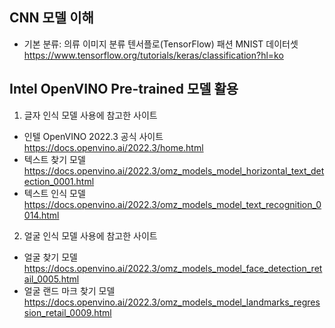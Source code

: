 ## CNN 모델 이해
* 기본 분류: 의류 이미지 분류 텐서플로(TensorFlow) 패션 MNIST 데이터셋
 https://www.tensorflow.org/tutorials/keras/classification?hl=ko

## Intel OpenVINO Pre-trained 모델 활용

1. 글자 인식 모델 사용에 참고한 사이트
- 인텔 OpenVINO 2022.3 공식 사이트  https://docs.openvino.ai/2022.3/home.html
- 텍스트 찾기 모델  https://docs.openvino.ai/2022.3/omz_models_model_horizontal_text_detection_0001.html
- 텍스트 인식 모델  https://docs.openvino.ai/2022.3/omz_models_model_text_recognition_0014.html

2. 얼굴 인식 모델 사용에 참고한 사이트
- 얼굴 찾기 모델  https://docs.openvino.ai/2022.3/omz_models_model_face_detection_retail_0005.html
- 얼굴 랜드 마크 찾기 모델  https://docs.openvino.ai/2022.3/omz_models_model_landmarks_regression_retail_0009.html
